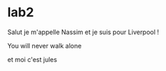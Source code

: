 # lab2
Salut je m'appelle Nassim et je suis pour Liverpool !

You will never walk alone

et moi c'est jules
